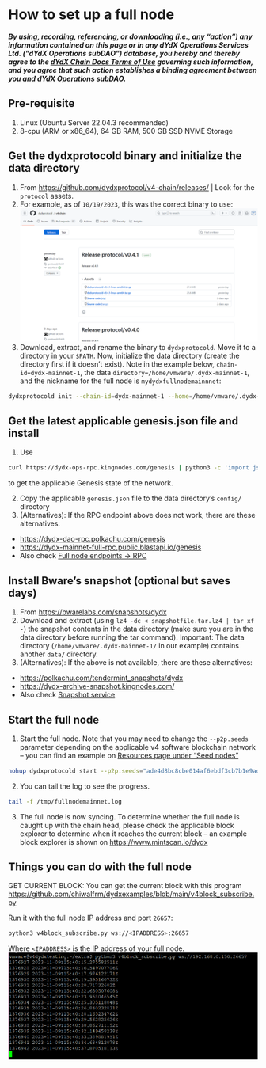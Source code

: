 # How to set up a full node

***By using, recording, referencing, or downloading (i.e., any “action”) any information contained on this page or in any dYdX Operations Services Ltd. ("dYdX Operations subDAO") database, you hereby and thereby agree to the [dYdX Chain Docs Terms of Use](../terms_and_policies/terms_of_use) governing such information, and you agree that such action establishes a binding agreement between you and dYdX Operations subDAO.***

## Pre-requisite
1. Linux (Ubuntu Server 22.04.3 recommended)
2. 8-cpu (ARM or x86_64), 64 GB RAM, 500 GB SSD NVME Storage

## Get the dydxprotocold binary and initialize the data directory
1. From https://github.com/dydxprotocol/v4-chain/releases/ | Look for the `protocol` assets.
2. For example, as of `10/19/2023`, this was the correct binary to use:
![dYdX Protocol Binary](../../artifacts/how_to_set_up_full_node_binary_download.png)
3. Download, extract, and rename the binary to `dydxprotocold`.  Move it to a directory in your `$PATH`.  Now, initialize the data directory (create the directory first if it doesn’t exist).  Note in the example below, `chain-id=dydx-mainnet-1`, the data `directory=/home/vmware/.dydx-mainnet-1`, and the nickname for the full node is `mydydxfullnodemainnnet`:
```bash
dydxprotocold init --chain-id=dydx-mainnet-1 --home=/home/vmware/.dydx-mainnet-1 mydydxfullnodemainnet
```

## Get the latest applicable genesis.json file and install
1. Use 
```bash
curl https://dydx-ops-rpc.kingnodes.com/genesis | python3 -c 'import json,sys;print(json.dumps(json.load(sys.stdin)["result"]["genesis"], indent=2))' > genesis.json 
```
to get the applicable Genesis state of the network.

2. Copy the applicable `genesis.json` file to the data directory’s `config/` directory
3. (Alternatives): If the RPC endpoint above does not work, there are these alternatives:
 - https://dydx-dao-rpc.polkachu.com/genesis
 - https://dydx-mainnet-full-rpc.public.blastapi.io/genesis
 - Also check [Full node endpoints → RPC](../networks/network1/resources.md#full-node-endpoints)

## Install Bware’s snapshot (optional but saves days)
1. From https://bwarelabs.com/snapshots/dydx
2. Download and extract (using `lz4 -dc < snapshotfile.tar.lz4 | tar xf -`) the snapshot contents in the data directory (make sure you are in the data directory before running the tar command).  Important: The data directory (`/home/vmware/.dydx-mainnet-1/` in our example) contains another `data/` directory.
3. (Alternatives): If the above is not available, there are these alternatives:
 - https://polkachu.com/tendermint_snapshots/dydx
 - https://dydx-archive-snapshot.kingnodes.com/
 - Also check [Snapshot service](../networks/network1/resources.md#snapshot-service)

## Start the full node
1. Start the full node. Note that you may need to change the `--p2p.seeds` parameter depending on the applicable v4 software blockchain network – you can find an example on [Resources page under “Seed nodes”](../networks/network1/resources.md#seed-nodes)
```bash
nohup dydxprotocold start --p2p.seeds="ade4d8bc8cbe014af6ebdf3cb7b1e9ad36f412c0@seeds.polkachu.com:23856,65b740ee326c9260c30af1f044e9cda63c73f7c1@seeds.kingnodes.net:23856,f04a77b92d0d86725cdb2d6b7a7eb0eda8c27089@dydx-mainnet-seed.bwarelabs.com:36656,20e1000e88125698264454a884812746c2eb4807@seeds.lavenderfive.com:23856,c2c2fcb5e6e4755e06b83b499aff93e97282f8e8@tenderseed.ccvalidators.com:26401,4f20c3e303c9515051b6276aeb89c0b88ee79f8f@seed.dydx.cros-nest.com:26656,a9cae4047d5c34772442322b10ef5600d8e54900@dydx-mainnet-seednode.allthatnode.com:26656,802607c6db8148b0c68c8a9ec1a86fd3ba606af6@64.227.38.88:26656,4c30c8a95e26b07b249813b677caab28bf0c54eb@rpc.dydx.nodestake.top:666,ebc272824924ea1a27ea3183dd0b9ba713494f83@dydx-mainnet-seed.autostake.com:27366" --home=/home/vmware/.dydx-mainnet-1 --non-validating-full-node=true > /tmp/fullnodemainnet.log 2>&1 &
```
2. You can tail the log to see the progress.
```bash
tail -f /tmp/fullnodemainnet.log
```
3. The full node is now syncing. To determine whether the full node is caught up with the chain head, please check the applicable block explorer to determine when it reaches the current block – an example block explorer is shown on https://www.mintscan.io/dydx

## Things you can do with the full node
GET CURRENT BLOCK: You can get the current block with this program https://github.com/chiwalfrm/dydxexamples/blob/main/v4block_subscribe.py 

Run it with the full node IP address and port `26657`:
```bash
python3 v4block_subscribe.py ws://<IPADDRESS>:26657
```
Where `<IPADDRESS>` is the IP address of your full node.
![Full node usage example](../../artifacts/how_to_set_up_full_node_usage_example.png)